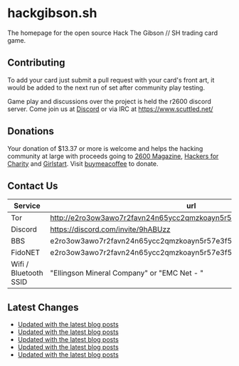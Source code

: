 # hackgibson.sh
The homepage for the open source Hack The Gibson // SH trading card game.


## Contributing

To add your card just submit a pull request with your card's front art, it would be added to the next run of set after community play testing.

Game play and discussions over the project is held the r2600 discord server. Come join us at [Discord](https://discord.com/invite/9hABUzz) or via IRC at https://www.scuttled.net/


## Donations

Your donation of $13.37 or more is welcome and helps the hacking community at large with proceeds going to [2600 Magazine](https://2600.com/), [Hackers for Charity](https://hackersforcharity.org) and [Girlstart](https://girlstart.org).  Visit [buymeacoffee](https://www.buymeacoffee.com/hackgibson.sh) to donate.


## Contact Us

Service | url
-|-
Tor | http://e2ro3ow3awo7r2favn24n65ycc2qmzkoayn5r57e3f56nvjwdcgg32ad.onion
Discord | https://discord.com/invite/9hABUzz
BBS | e2ro3ow3awo7r2favn24n65ycc2qmzkoayn5r57e3f56nvjwdcgg32ad.onion:23
FidoNET | e2ro3ow3awo7r2favn24n65ycc2qmzkoayn5r57e3f56nvjwdcgg32ad.onion:24554
Wifi / Bluetooth SSID | "Ellingson Mineral Company" or "EMC Net - <fidonet address>"

## Latest Changes
<!-- BLOG-POST-LIST:START -->
- [Updated with the latest blog posts](https://github.com/DFW2600/hackgibson.sh/commit/30f4cc5724bc11a79648684009bc78b512b64c40)
- [Updated with the latest blog posts](https://github.com/DFW2600/hackgibson.sh/commit/32b14c3e4a67de67a4ce2017977f1cb37f8e2906)
- [Updated with the latest blog posts](https://github.com/DFW2600/hackgibson.sh/commit/db3d61a28060dbef35e6dd1d5111a29d116f2175)
- [Updated with the latest blog posts](https://github.com/DFW2600/hackgibson.sh/commit/87191ebb5568b74af37e8b30ee1a09e17543de4f)
- [Updated with the latest blog posts](https://github.com/DFW2600/hackgibson.sh/commit/d8e9424d29b17c9b51eec2f749b5ae8dc3f60af4)
<!-- BLOG-POST-LIST:END -->
